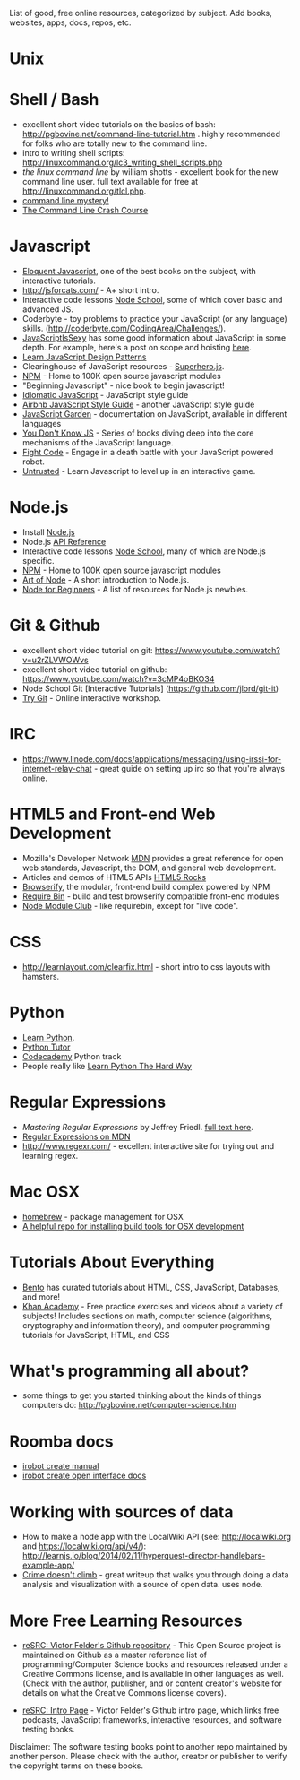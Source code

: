 List of good, free online resources, categorized by subject.  Add books, websites, apps, docs, repos, etc.

# Unix 

# Shell / Bash
* excellent short video tutorials on the basics of bash: http://pgbovine.net/command-line-tutorial.htm . highly recommended for folks who are totally new to the command line.
* intro to writing shell scripts: http://linuxcommand.org/lc3_writing_shell_scripts.php
* _the linux command line_ by william shotts - excellent book for the new command line user. full text available for free at http://linuxcommand.org/tlcl.php.
* [command line mystery!](https://github.com/veltman/clmystery)
* [The Command Line Crash Course](http://cli.learncodethehardway.org/book/)

# Javascript
* [Eloquent Javascript](http://eloquentjavascript.net/), one of the best books on the subject, with interactive tutorials.
* http://jsforcats.com/ - A+ short intro.
* Interactive code lessons [Node School](nodeschool.io), some of which cover basic and advanced JS.
* Coderbyte - toy problems to practice your JavaScript (or any language) skills. (http://coderbyte.com/CodingArea/Challenges/).
* [JavaScriptIsSexy](http://javascriptissexy.com/) has some good information about JavaScript in some depth. For example, here's a post on scope and hoisting [here](http://javascriptissexy.com/javascript-variable-scope-and-hoisting-explained/).
* [Learn JavaScript Design Patterns](http://www.addyosmani.com/resources/essentialjsdesignpatterns/book/)
* Clearinghouse of JavaScript resources - [Superhero.js](http://superherojs.com/).
* [NPM](https://www.npmjs.com/) - Home to 100K open source javascript modules
* "Beginning Javascript" - nice book to begin javascript!
* [Idiomatic JavaScript](https://github.com/rwaldron/idiomatic.js/blob/master/readme.md) - JavaScript style guide
* [Airbnb JavaScript Style Guide](https://github.com/airbnb/javascript) - another JavaScript style guide
* [JavaScript Garden](https://bonsaiden.github.io/JavaScript-Garden/) - documentation on JavaScript, available in different languages
* [You Don't Know JS](https://github.com/getify/You-Dont-Know-JS/blob/master/README.md) - Series of books diving deep into the core mechanisms of the JavaScript language.
* [Fight Code](http://fightcodegame.com/) - Engage in a death battle with your JavaScript powered robot.
* [Untrusted](http://alexnisnevich.github.io/untrusted/) - Learn Javascript to level up in an interactive game.


# Node.js
* Install [Node.js](https://modejs.org)
* Node.js [API Reference](http://nodejs.org/api/)
* Interactive code lessons [Node School](nodeschool.io), many of which are Node.js specific.
* [NPM](https://www.npmjs.com/) - Home to 100K open source javascript modules
* [Art of Node](https://github.com/maxogden/art-of-node) - A short introduction to Node.js.
* [Node for Beginners](https://github.com/rockbot/node-for-beginners) - A list of resources for Node.js newbies.
 
# Git & Github
* excellent short video tutorial on git: https://www.youtube.com/watch?v=u2rZLVWOWvs
* excellent short video tutorial on github: https://www.youtube.com/watch?v=3cMP4oBKO34
* Node School Git [Interactive Tutorials] (https://github.com/jlord/git-it)
* [Try Git](https://try.github.io) - Online interactive workshop.

# IRC

* https://www.linode.com/docs/applications/messaging/using-irssi-for-internet-relay-chat - great guide on setting up irc so that you're always online.

# HTML5 and Front-end Web Development
* Mozilla's Developer Network [MDN](https://developer.mozilla.org/en-US/) provides a great reference for open web standards, Javascript, the DOM, and general web development.
* Articles and demos of HTML5 APIs [HTML5 Rocks](http://www.html5rocks.com/en/)
* [Browserify](browserify.org), the modular, front-end build complex powered by NPM
* [Require Bin](requirebin.com) - build and test browserify compatible front-end modules 
* [Node Module Club](node.module.club) - like requirebin, except for "live code".

# CSS
* http://learnlayout.com/clearfix.html - short intro to css layouts with hamsters.

# Python
* [Learn Python](http://www.learnpython.org/). 
* [Python Tutor](http://pythontutor.com/)
* [Codecademy](http://www.codecademy.com/en/tracks/python) Python track
* People really like [Learn Python The Hard Way](http://learnpythonthehardway.org/)

# Regular Expressions

* _Mastering Regular Expressions_ by Jeffrey Friedl. [full text here](http://dl.e-book-free.com/2013/07/mastering_regular_expressions_third_edition.pdf).
* [Regular Expressions on MDN](https://developer.mozilla.org/en-US/docs/Web/JavaScript/Guide/Regular_Expressions)
* http://www.regexr.com/ - excellent interactive site for trying out and learning regex.

# Mac OSX
* [homebrew](http://brew.sh/) - package management for OSX
* [A helpful repo for installing build tools for OSX development](https://github.com/kennethreitz/osx-gcc-installer)

# Tutorials About Everything
* [Bento](https://www.bento.io/) has curated tutorials about HTML, CSS, JavaScript, Databases, and more!
* [Khan Academy](https://www.khanacademy.org/) - Free practice exercises and videos about a variety of subjects! Includes sections on math, computer science (algorithms, cryptography and information theory), and computer programming tutorials for JavaScript, HTML, and CSS

# What's programming all about?
* some things to get you started thinking about the kinds of things computers do: http://pgbovine.net/computer-science.htm

# Roomba docs

* [irobot create manual](http://www.irobot.com/filelibrary/create/Create%20Manual_Final.pdf)
* [irobot create open interface docs](http://www.irobot.com/filelibrary/pdfs/hrd/create/Create%20Open%20Interface_v2.pdf)

# Working with sources of data

* How to make a node app with the LocalWiki API (see: http://localwiki.org and https://localwiki.org/api/v4/): http://learnjs.io/blog/2014/02/11/hyperquest-director-handlebars-example-app/
* [Crime doesn't climb](https://github.com/gwintrob/crime-doesnt-climb/blob/master/README.md) - great writeup that walks you through doing a data analysis and visualization with a source of open data. uses node.

# More Free Learning Resources

* [reSRC: Victor Felder's Github repository](https://github.com/vhf/free-programming-books/blob/master/free-programming-books.md#professional-development) - This Open Source project is maintained on Github as a master reference list of programming/Computer Science books and resources released under a Creative Commons license, and is available in other languages as well. (Check with the author, publisher, and or content creator's website for details on what the Creative Commons license covers).


* [reSRC: Intro Page](https://github.com/vhf/free-programming-books) - Victor Felder's Github intro page, which links free podcasts, JavaScript frameworks, interactive resources, and software testing books.

Disclaimer: The software testing books point to another repo maintained by another person. Please check with the author, creator or publisher to verify the copyright terms on these books.
